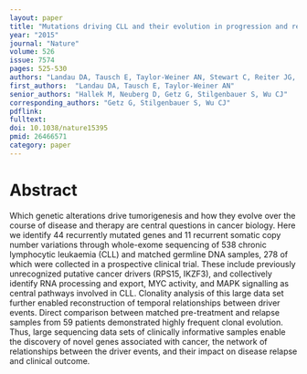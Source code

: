 ```yaml
---
layout: paper
title: "Mutations driving CLL and their evolution in progression and relapse"
year: "2015"
journal: "Nature"
volume: 526
issue: 7574
pages: 525-530
authors: "Landau DA, Tausch E, Taylor-Weiner AN, Stewart C, Reiter JG, Bahlo J, Kluth S, Bozic I, Lawrence M, Böttcher S, Carter SL, Cibulskis K, Mertens D, Sougnez CL, Rosenberg M, Hess JM, Edelmann J, Kless S, Kneba M, Ritgen M, Fink A, Fischer K, Gabriel S, Lander ES, Nowak MA, Döhner H, Hallek M, Neuberg D, Getz G, Stilgenbauer S, Wu CJ"
first_authors:  "Landau DA, Tausch E, Taylor-Weiner AN"
senior_authors: "Hallek M, Neuberg D, Getz G, Stilgenbauer S, Wu CJ"
corresponding_authors: "Getz G, Stilgenbauer S, Wu CJ"
pdflink:
fulltext:
doi: 10.1038/nature15395
pmid: 26466571
category: paper
---
```


# Abstract

Which genetic alterations drive tumorigenesis and how they evolve over the course of disease and therapy are central questions in cancer biology. Here we identify 44 recurrently mutated genes and 11 recurrent somatic copy number variations through whole-exome sequencing of 538 chronic lymphocytic leukaemia (CLL) and matched germline DNA samples, 278 of which were collected in a prospective clinical trial. These include previously unrecognized putative cancer drivers (RPS15, IKZF3), and collectively identify RNA processing and export, MYC activity, and MAPK signalling as central pathways involved in CLL. Clonality analysis of this large data set further enabled reconstruction of temporal relationships between driver events. Direct comparison between matched pre-treatment and relapse samples from 59 patients demonstrated highly frequent clonal evolution. Thus, large sequencing data sets of clinically informative samples enable the discovery of novel genes associated with cancer, the network of relationships between the driver events, and their impact on disease relapse and clinical outcome.

